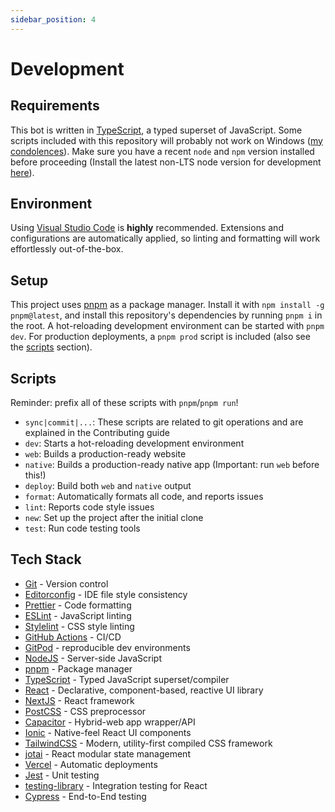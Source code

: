 ```yaml
---
sidebar_position: 4
---
```


# Development

## Requirements

This bot is written in [TypeScript](https://www.typescriptlang.org/), a typed superset of JavaScript. Some scripts included with this repository will probably not work on Windows ([m](https://tinyurl.com/nuub2bq)[y](https://tinyurl.com/y2emej63)[ ](https://tinyurl.com/y2lzznux)[c](https://tinyurl.com/y3v8vo5a)[o](https://tinyurl.com/y4qcfkw3)[n](https://tinyurl.com/y5gm9ysv)[d](https://tinyurl.com/y69uplwl)[o](https://tinyurl.com/yygc57ta)[l](https://tinyurl.com/yynoa7ql)[e](https://tinyurl.com/y3shavwn)[n](https://tinyurl.com/yxladmrj)[c](https://tinyurl.com/y3yxymqr)[e](https://tinyurl.com/y2c6alo5)[s](https://tinyurl.com/y5qtqr6p)). Make sure you have a recent `node` and `npm` version installed before proceeding (Install the latest non-LTS node version for development [here](https://nodejs.org/)).

## Environment

Using [Visual Studio Code](https://code.visualstudio.com) is **highly** recommended. Extensions and configurations are automatically applied, so linting and formatting will work effortlessly out-of-the-box.

## Setup

This project uses [pnpm](https://pnpm.io/) as a package manager. Install it with `npm install -g pnpm@latest`, and install this repository's dependencies by running `pnpm i` in the root. A hot-reloading development environment can be started with `pnpm dev`. For production deployments, a `pnpm prod` script is included (also see the [scripts](#scripts) section).

## Scripts

Reminder: prefix all of these scripts with `pnpm`/`pnpm run`!

-   `sync|commit|...`: These scripts are related to git operations and are explained in the Contributing guide
-   `dev`: Starts a hot-reloading development environment
-   `web`: Builds a production-ready website
-   `native`: Builds a production-ready native app (Important: run `web` before this!)
-   `deploy`: Build both `web` and `native` output
-   `format`: Automatically formats all code, and reports issues
-   `lint`: Reports code style issues
-   `new`: Set up the project after the initial clone
-   `test`: Run code testing tools

## Tech Stack

-   [Git](https://git-scm.com/) - Version control
-   [Editorconfig](https://editorconfig.org/) - IDE file style consistency
-   [Prettier](https://prettier.io/) - Code formatting
-   [ESLint](https://eslint.org/) - JavaScript linting
-   [Stylelint](https://stylelint.io/) - CSS style linting
-   [GitHub Actions](https://github.com/features/actions) - CI/CD
-   [GitPod](https://www.gitpod.io/) - reproducible dev environments
-   [NodeJS](https://nodejs.org/en/) - Server-side JavaScript
-   [pnpm](https://pnpm.io/) - Package manager
-   [TypeScript](https://www.typescriptlang.org/) - Typed JavaScript superset/compiler
-   [React](https://reactjs.org/) - Declarative, component-based, reactive UI library
-   [NextJS](https://nextjs.org/) - React framework
-   [PostCSS](https://postcss.org/) - CSS preprocessor
-   [Capacitor](https://capacitorjs.com/) - Hybrid-web app wrapper/API
-   [Ionic](https://ionicframework.com/) - Native-feel React UI components
-   [TailwindCSS](https://tailwindcss.com/) - Modern, utility-first compiled CSS framework
-   [jotai](https://jotai.pmnd.rs/) - React modular state management
-   [Vercel](https://vercel.com/) - Automatic deployments
-   [Jest](https://jestjs.io/) - Unit testing
-   [testing-library](https://testing-library.com/) - Integration testing for React
-   [Cypress](https://www.cypress.io/) - End-to-End testing
